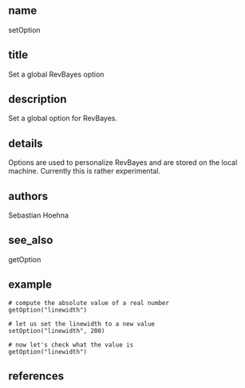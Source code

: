 ## name
setOption
## title
Set a global RevBayes option
## description
Set a global option for RevBayes.
## details
Options are used to personalize RevBayes and are stored on the local machine. Currently this is rather experimental.
## authors
Sebastian Hoehna
## see_also
getOption
## example
	# compute the absolute value of a real number
	getOption("linewidth")
	
	# let us set the linewidth to a new value
	setOption("linewidth", 200)
	
	# now let's check what the value is
	getOption("linewidth")
	
## references
